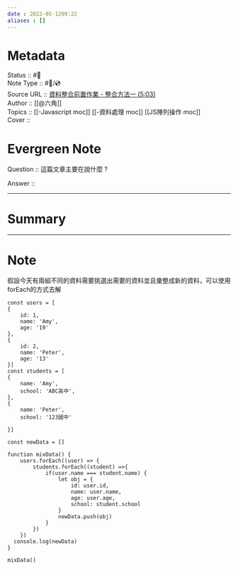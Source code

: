```yaml
---
date : 2022-05-1209:22
aliases : []
---
```

# Metadata
Status :: #🌱 <br>
Note Type :: #📨/💿 <br>
Source URL :: [資料整合前置作業 - 整合方法一 (5:03)](https://courses.hexschool.com/courses/the-f2e-js/lectures/37105983) <br>
Author :: [[@六角]] <br>
Topics :: [[-Javascript moc]] [[-資料處理 moc]] [[JS陣列操作 moc]] <br>
Cover ::

# Evergreen Note

Question :: 這篇文章主要在說什麼 ?

Answer ::

---

# Summary 

---

# Note
假設今天有兩組不同的資料需要挑選出需要的資料並且彙整成新的資料，可以使用forEach的方式去解
```
const users = [
{
	id: 1,
	name: 'Amy',
	age: '19'
},
{
	id: 2,
	name: 'Peter',
	age: '13'
}]
const students = [
{
	name: 'Amy',
	school: 'ABC高中',
},
{
	name: 'Peter',
	school: '123國中'

}] 

const newData = []

function mixData() {
  	users.forEach((user) => {
		students.forEach((student) =>{
			if(user.name === student.name) {
				let obj = {
					id: user.id,
					name: user.name,
					age: user.age,
					school: student.school
				}
				newData.push(obj)
			}
		})
	})
  console.log(newData)
}

mixData()


```